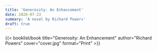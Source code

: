 ```yaml
---
title: 'Generosity: An Enhancement'
date: 2020-07-23
summary: 'A novel by Richard Powers'
draft: true
---
```


{{< booklist/book
title="Generosity: An Enhancement"
author="Richard Powers"
cover="cover.jpg"
format="Print" >}}
